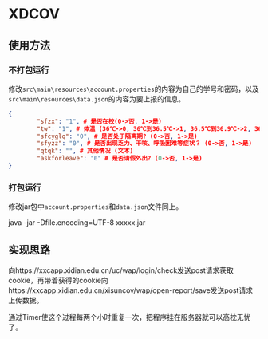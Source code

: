 # XDCOV
## 使用方法

### 不打包运行

修改`src\main\resources\account.properties`的内容为自己的学号和密码，以及`src\main\resources\data.json`的内容为要上报的信息。

```json
{
        "sfzx": "1", # 是否在校(0->否, 1->是)
        "tw": "1", # 体温 (36℃->0, 36℃到36.5℃->1, 36.5℃到36.9℃->2, 36.9℃到37℃.3->3, 37.3℃到38℃->4, 38℃到38.5℃->5, 38.5℃到39℃->6, 39℃到40℃->7, 40℃以上->8)
        "sfcyglq": "0", # 是否处于隔离期? (0->否, 1->是)
        "sfyzz": "0", # 是否出现乏力、干咳、呼吸困难等症状？ (0->否, 1->是)
        "qtqk": "", # 其他情况 (文本)
        "askforleave": "0" # 是否请假外出? (0->否, 1->是)
}
```

### 打包运行

修改jar包中`account.properties`和`data.json`文件同上。

java -jar -Dfile.encoding=UTF-8 xxxxx.jar

## 实现思路

向https://xxcapp.xidian.edu.cn/uc/wap/login/check发送post请求获取cookie，再带着获得的cookie向https://xxcapp.xidian.edu.cn/xisuncov/wap/open-report/save发送post请求上传数据。

通过Timer使这个过程每两个小时重复一次，把程序挂在服务器就可以高枕无忧了。
